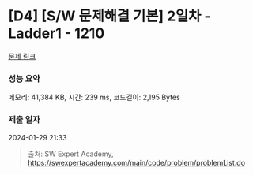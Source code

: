 # [D4] [S/W 문제해결 기본] 2일차 - Ladder1 - 1210 

[문제 링크](https://swexpertacademy.com/main/code/problem/problemDetail.do?contestProbId=AV14ABYKADACFAYh) 

### 성능 요약

메모리: 41,384 KB, 시간: 239 ms, 코드길이: 2,195 Bytes

### 제출 일자

2024-01-29 21:33



> 출처: SW Expert Academy, https://swexpertacademy.com/main/code/problem/problemList.do